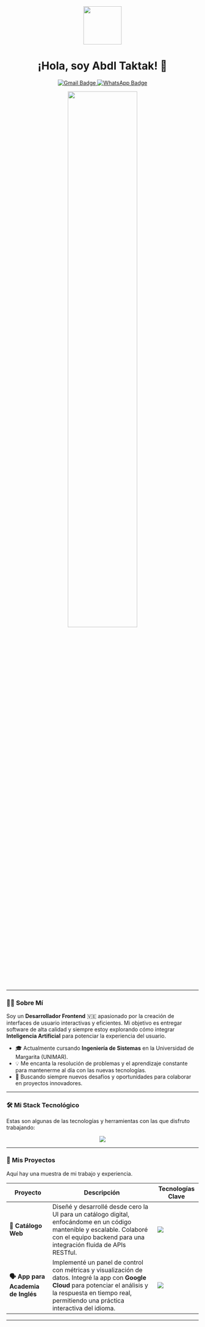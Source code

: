 <div id="header" align="center">
  <img src="https://media.giphy.com/media/M9gbBd9nbDrOTu1Mqx/giphy.gif" width="100"/>
  <h1>¡Hola, soy Abdl Taktak! 👋</h1>
</div>

<div id="badges" align="center">
  <a href="mailto:Taktakabudi245@gmail.com">
    <img src="https://img.shields.io/badge/Gmail-D14836?style=for-the-badge&logo=gmail&logoColor=white" alt="Gmail Badge"/>
  </a>
  <a href="tel:+584147700507">
    <img src="https://img.shields.io/badge/WhatsApp-25D366?style=for-the-badge&logo=whatsapp&logoColor=white" alt="WhatsApp Badge"/>
  </a>
</div>

<p align="center">
  <img src="https://media.giphy.com/media/iIqmM5tTjmpOB9mpbn/giphy.gif" width="60%">
</p>

---

### 👨‍💻 Sobre Mí

Soy un **Desarrollador Frontend** 🇻🇪 apasionado por la creación de interfaces de usuario interactivas y eficientes. Mi objetivo es entregar software de alta calidad y siempre estoy explorando cómo integrar **Inteligencia Artificial** para potenciar la experiencia del usuario.

- 🎓 Actualmente cursando **Ingeniería de Sistemas** en la Universidad de Margarita (UNIMAR).
- 💡 Me encanta la resolución de problemas y el aprendizaje constante para mantenerme al día con las nuevas tecnologías.
- 🚀 Buscando siempre nuevos desafíos y oportunidades para colaborar en proyectos innovadores.

---

### 🛠️ Mi Stack Tecnológico

Estas son algunas de las tecnologías y herramientas con las que disfruto trabajando:

<p align="center">
  <a href="https://skillicons.dev">
    <img src="https://skillicons.dev/icons?i=react,nextjs,ts,tailwind,bootstrap,php,nodejs,git,mysql&perline=5" />
  </a>
</p>

---

### 🚀 Mis Proyectos

Aquí hay una muestra de mi trabajo y experiencia.

| Proyecto                               | Descripción                                                                                                                                                                                                                                                               | Tecnologías Clave                                                                                                           |
| -------------------------------------- | ------------------------------------------------------------------------------------------------------------------------------------------------------------------------------------------------------------------------------------------------------------------------- | --------------------------------------------------------------------------------------------------------------------------- |
| **🛒 Catálogo Web** | Diseñé y desarrollé desde cero la UI para un catálogo digital, enfocándome en un código mantenible y escalable. Colaboré con el equipo backend para una integración fluida de APIs RESTful.                                                                          | <img src="https://skillicons.dev/icons?i=react,ts" />                                                                       |
| **🗣️ App para Academia de Inglés** | Implementé un panel de control con métricas y visualización de datos. Integré la app con **Google Cloud** para potenciar el análisis y la respuesta en tiempo real, permitiendo una práctica interactiva del idioma.                                             | <img src="https://skillicons.dev/icons?i=googlecloud,mysql" />                                                              |

---
